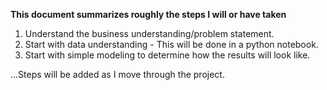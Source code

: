 **This document summarizes roughly the steps I will or have taken**

1. Understand the business understanding/problem statement.
2. Start with data understanding - This will be done in a python notebook.
3. Start with simple modeling to determine how the results will look like.

...Steps will be added as I move through the project.